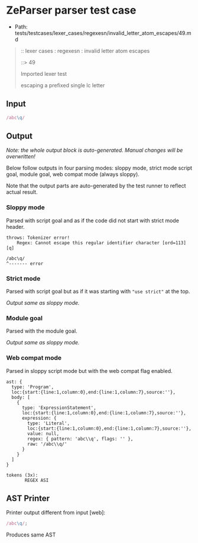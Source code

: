 # ZeParser parser test case

- Path: tests/testcases/lexer_cases/regexesn/invalid_letter_atom_escapes/49.md

> :: lexer cases : regexesn : invalid letter atom escapes
>
> ::> 49
>
> Imported lexer test
>
> escaping a prefixed single lc letter


## Input

`````js
/abc\q/
`````

## Output

_Note: the whole output block is auto-generated. Manual changes will be overwritten!_

Below follow outputs in four parsing modes: sloppy mode, strict mode script goal, module goal, web compat mode (always sloppy).

Note that the output parts are auto-generated by the test runner to reflect actual result.

### Sloppy mode

Parsed with script goal and as if the code did not start with strict mode header.

`````
throws: Tokenizer error!
    Regex: Cannot escape this regular identifier character [ord=113][q]

/abc\q/
^------- error
`````

### Strict mode

Parsed with script goal but as if it was starting with `"use strict"` at the top.

_Output same as sloppy mode._

### Module goal

Parsed with the module goal.

_Output same as sloppy mode._

### Web compat mode

Parsed in sloppy script mode but with the web compat flag enabled.

`````
ast: {
  type: 'Program',
  loc:{start:{line:1,column:0},end:{line:1,column:7},source:''},
  body: [
    {
      type: 'ExpressionStatement',
      loc:{start:{line:1,column:0},end:{line:1,column:7},source:''},
      expression: {
        type: 'Literal',
        loc:{start:{line:1,column:0},end:{line:1,column:7},source:''},
        value: null,
        regex: { pattern: 'abc\\q', flags: '' },
        raw: '/abc\\q/'
      }
    }
  ]
}

tokens (3x):
       REGEX ASI
`````


## AST Printer

Printer output different from input [web]:

````js
/abc\q/;
````

Produces same AST
